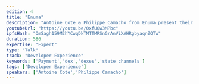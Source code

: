 ```yaml
---
edition: 4
title: "Enuma"
description: "Antoine Cote & Philippe Camacho from Enuma present their progress after receiving a Grant."
youtubeUrl: "https://youtu.be/0xfUQw3MPbc"
ipfsHash: "QmSagh159M2hYCwqDkTMTTMRSnGrAnViXAHRgbyaqnZQTw"
duration: 586
expertise: "Expert"
type: "Talk"
track: "Developer Experience"
keywords: ['Payment','dex','dexes','state channels']
tags: ['Developer Experience']
speakers: ['Antoine Cote','Philippe Camacho']
---
```

